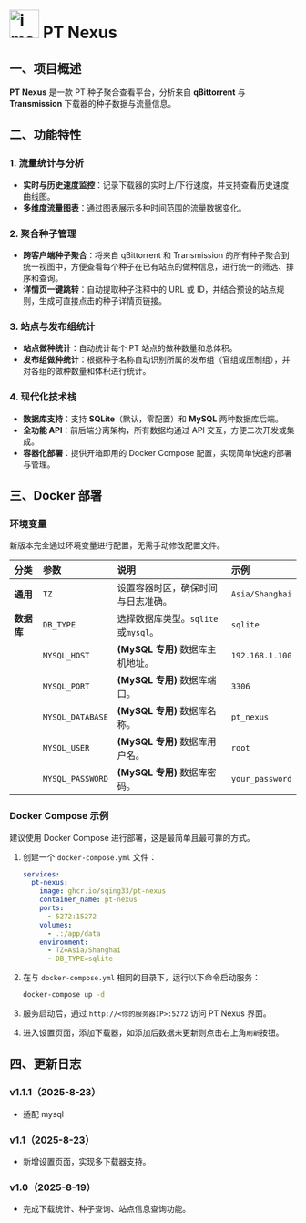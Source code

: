 # <img width="52" height="50" alt="image" src="https://github.com/user-attachments/assets/d4c7835c-0de6-4d28-9b56-68fb473cfb2f" /> PT Nexus

## 一、项目概述

**PT Nexus** 是一款 PT 种子聚合查看平台，分析来自 **qBittorrent** 与 **Transmission** 下载器的种子数据与流量信息。

## 二、功能特性

### 1. 流量统计与分析

- **实时与历史速度监控**：记录下载器的实时上/下行速度，并支持查看历史速度曲线图。
- **多维度流量图表**：通过图表展示多种时间范围的流量数据变化。

### 2. 聚合种子管理

- **跨客户端种子聚合**：将来自 qBittorrent 和 Transmission 的所有种子聚合到统一视图中，方便查看每个种子在已有站点的做种信息，进行统一的筛选、排序和查询。
- **详情页一键跳转**：自动提取种子注释中的 URL 或 ID，并结合预设的站点规则，生成可直接点击的种子详情页链接。

### 3. 站点与发布组统计

- **站点做种统计**：自动统计每个 PT 站点的做种数量和总体积。
- **发布组做种统计**：根据种子名称自动识别所属的发布组（官组或压制组），并对各组的做种数量和体积进行统计。

### 4. 现代化技术栈

- **数据库支持**：支持 **SQLite**（默认，零配置）和 **MySQL** 两种数据库后端。
- **全功能 API**：前后端分离架构，所有数据均通过 API 交互，方便二次开发或集成。
- **容器化部署**：提供开箱即用的 Docker Compose 配置，实现简单快速的部署与管理。

## 三、Docker 部署

### 环境变量

新版本完全通过环境变量进行配置，无需手动修改配置文件。

| 分类       | 参数             | 说明                                | 示例            |
| :--------- | :--------------- | :---------------------------------- | :-------------- |
| **通用**   | `TZ`             | 设置容器时区，确保时间与日志准确。  | `Asia/Shanghai` |
| **数据库** | `DB_TYPE`        | 选择数据库类型。`sqlite`或`mysql`。 | `sqlite`        |
|            | `MYSQL_HOST`     | **(MySQL 专用)** 数据库主机地址。   | `192.168.1.100` |
|            | `MYSQL_PORT`     | **(MySQL 专用)** 数据库端口。       | `3306`          |
|            | `MYSQL_DATABASE` | **(MySQL 专用)** 数据库名称。       | `pt_nexus`      |
|            | `MYSQL_USER`     | **(MySQL 专用)** 数据库用户名。     | `root`          |
|            | `MYSQL_PASSWORD` | **(MySQL 专用)** 数据库密码。       | `your_password` |

### Docker Compose 示例

建议使用 Docker Compose 进行部署，这是最简单且最可靠的方式。

1.  创建一个 `docker-compose.yml` 文件：

    ```yaml
    services:
      pt-nexus:
        image: ghcr.io/sqing33/pt-nexus
        container_name: pt-nexus
        ports:
          - 5272:15272
        volumes:
          - .:/app/data
        environment:
          - TZ=Asia/Shanghai
          - DB_TYPE=sqlite
    ```

2.  在与 `docker-compose.yml` 相同的目录下，运行以下命令启动服务：
    ```bash
    docker-compose up -d
    ```
3.  服务启动后，通过 `http://<你的服务器IP>:5272` 访问 PT Nexus 界面。
4.  进入设置页面，添加下载器，如添加后数据未更新则点击右上角`刷新`按钮。

## 四、更新日志

### v1.1.1（2025-8-23）

- 适配 mysql

### v1.1（2025-8-23）

- 新增设置页面，实现多下载器支持。

### v1.0（2025-8-19）

- 完成下载统计、种子查询、站点信息查询功能。

